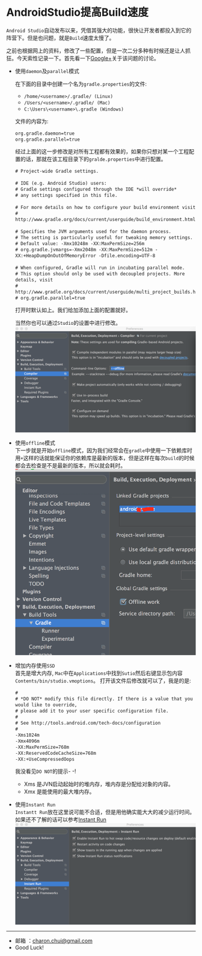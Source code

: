 AndroidStudio提高Build速度
===

`Android Studio`自动发布以来，凭借其强大的功能，很快让开发者都投入到它的阵营下。但是也问题，就是`Build`速度太慢了。

之前也根据网上的资料，修改了一些配置，但是一次二分多种有时候还是让人抓狂。今天索性记录一下。首先看一下[Google+](https://plus.google.com/+AndroidDevelopers/posts/ECrb9VQW9XP)关于该问题的讨论。


- 使用`daemon`及`parallel`模式

    在下面的目录中创建一个名为`gradle.properties`的文件:     

    - `/home/<username>/.gradle/ (Linux)`
    - `/Users/<username>/.gradle/ (Mac)`
    - `C:\Users\<username>\.gradle (Windows)`

    文件的内容为: 
    ```
    org.gradle.daemon=true
    org.gradle.parallel=true
    ```
    
    经过上面的这一步修改是对所有工程都有效果的，如果你只想对某一个工程配置的话，那就在该工程目录下的`gralde.properties`中进行配置。
    ```
    # Project-wide Gradle settings.
    
    # IDE (e.g. Android Studio) users:
    # Gradle settings configured through the IDE *will override*
    # any settings specified in this file.
    
    # For more details on how to configure your build environment visit
    # http://www.gradle.org/docs/current/userguide/build_environment.html
    
    # Specifies the JVM arguments used for the daemon process.
    # The setting is particularly useful for tweaking memory settings.
    # Default value: -Xmx10248m -XX:MaxPermSize=256m
    # org.gradle.jvmargs=-Xmx2048m -XX:MaxPermSize=512m -XX:+HeapDumpOnOutOfMemoryError -Dfile.encoding=UTF-8
    
    # When configured, Gradle will run in incubating parallel mode.
    # This option should only be used with decoupled projects. More details, visit
    # http://www.gradle.org/docs/current/userguide/multi_project_builds.html#sec:decoupled_projects
    # org.gradle.parallel=true
    ```
    打开时默认如上。我们给加添加上面的配置就好。
    
    当然你也可以通过`Studio`的设置中进行修改。        
    ![image](https://raw.githubusercontent.com/CharonChui/Pictures/master/studio_speed.png?raw=true)


- 使用`offline`模式        
    下一步就是开始`offline`模式，因为我们经常会在`gradle`中使用一下依赖库时用`+`这样的话就能保证你的依赖库是最新的版本，但是这样在每次`build`的时候都会去检查是不是最新的版本，所以就会耗时。        
    ![image](https://raw.githubusercontent.com/CharonChui/Pictures/master/studio_offline.png?raw=true)

- 增加内存使用`SSD`         
    首先是增大内存,    `Mac`中在`Applications`中找到`Sutio`然后右键显示包内容`Contents/bin/studio.vmoptions`。
    打开该文件后修改就可以了，我是的是:     
    ```
    #
    # *DO NOT* modify this file directly. If there is a value that you would like to override,
    # please add it to your user specific configuration file.
    #
    # See http://tools.android.com/tech-docs/configuration
    #
    -Xms1024m
    -Xmx4096m
    -XX:MaxPermSize=768m
    -XX:ReservedCodeCacheSize=768m
    -XX:+UseCompressedOops
    ```
    我没看见`DO NOT`的提示- -!
    
    - Xms 是JVN启动起始时的堆内存，堆内存是分配给对象的内容。
    - Xmx 是能使用的最大堆内存。


- 使用`Instant Run`            
    `Instantt Run`放在这里说可能不合适，但是用他确实能大大的减少运行时间。              
    如果还不了解的话可以参考[Instant Run](http://tools.android.com/tech-docs/instant-run)           
    ![image](https://raw.githubusercontent.com/CharonChui/Pictures/master/studio_instantrun.png?raw=true)
		
---

- 邮箱 ：charon.chui@gmail.com  
- Good Luck! 